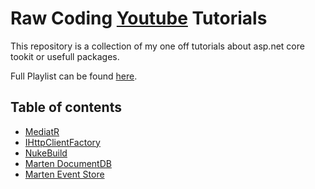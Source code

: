 # Raw Coding [Youtube](https://www.youtube.com/channel/raw_coding) Tutorials 
This repository is a collection of my one off tutorials about asp.net core tookit or usefull packages.

Full Playlist can be found [here](https://www.youtube.com/playlist?list=PLOeFnOV9YBa6x8xcHqi80QvR5crFojLcF).

## Table of contents
- [MediatR](https://youtu.be/xKKVW94F2bc)
- [IHttpClientFactory](https://youtu.be/B_4X3ltGCbY)
- [NukeBuild](https://youtu.be/V5m4yPMjCtY)
- [Marten DocumentDB](https://youtu.be/lgd_HxGBa-U)
- [Marten Event Store](https://youtu.be/z0DLQ6MDH5A)
